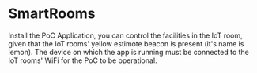 # SmartRooms
Install the PoC Application, you can control the facilities in the IoT room, given that the IoT rooms' yellow estimote beacon is present (it's name is lemon). 
The device on which the app is running must be connected to the IoT rooms' WiFi for the PoC to be operational.
